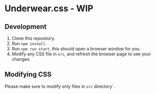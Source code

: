# Underwear.css - WIP

## Development

1. Clone this repository.
2. Run `npm install`.
3. Run `npm run start`, this should open a browser window for you.
4. Modify any CSS file in `src`, and refresh the browser page to see your changes.

## Modifying CSS

Please make sure to modify only files in `src` directory`. 
